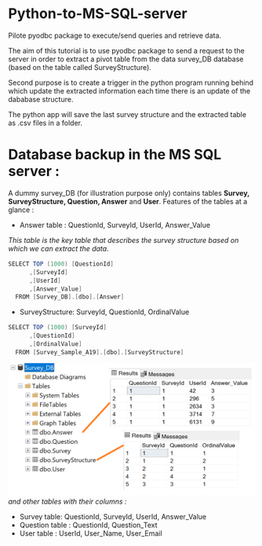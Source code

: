# Python-to-MS-SQL-server
Pilote pyodbc package to execute/send queries and retrieve data. 

The aim of this tutorial is to use pyodbc package to send a request to the server in order to extract a pivot table from the data survey_DB database (based on the table called SurveyStructure). 

Second purpose is to create a trigger in the python program running behind which update the extracted information each time there is an update of the dababase structure.

The python app will save  the last survey structure and the extracted table as .csv files in a folder.

# Database backup in the MS SQL server : 
A dummy survey_DB (for illustration purpose only) contains tables **Survey, SurveyStructure, Question, Answer** and **User**. Features  of the tables at a glance : 

- Answer table : QuestionId, SurveyId, UserId, Answer_Value <br>

 *This table is the key table that describes the survey structure based on which we can extract the data.* 
```java
SELECT TOP (1000) [QuestionId]
      ,[SurveyId]
      ,[UserId]
      ,[Answer_Value]
  FROM [Survey_DB].[dbo].[Answer]
  ```
  - SurveyStructure: SurveyId, QuestionId, OrdinalValue
```java
SELECT TOP (1000) [SurveyId]
      ,[QuestionId]
      ,[OrdinalValue]
  FROM [Survey_Sample_A19].[dbo].[SurveyStructure]
  ```
 
  ![Example of data extracted from two tables](sql_1.png)
 *and other tables with their columns :*  
- Survey table:  QuestionId, SurveyId, UserId, Answer_Value
- Question table : QuestionId, Question_Text  
- User table : UserId, User_Name, User_Email

